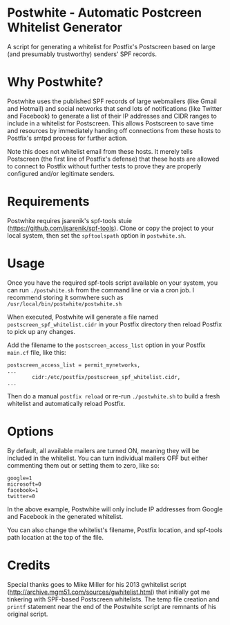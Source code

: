 # Postwhite - Automatic Postcreen Whitelist Generator
A script for generating a whitelist for Postfix's Postscreen based on large (and presumably trustworthy) senders' SPF records.

# Why Postwhite?
Postwhite uses the published SPF records of large webmailers (like Gmail and Hotmail) and social networks that send lots of notifications (like Twitter and Facebook) to generate a list of their IP addresses and CIDR ranges to include in a whitelist for Postscreen. This allows Postscreen to save time and resources by immediately handing off connections from these hosts to Postfix's smtpd process for further action.

Note this does not whitelist email from these hosts. It merely tells Postscreen (the first line of Postfix's defense) that these hosts are allowed to connect to Postfix without further tests to prove they are properly configured and/or legitimate senders.

# Requirements
Postwhite requires jsarenik's spf-tools stuie (https://github.com/jsarenik/spf-tools). Clone or copy the project to your local system, then set the ```spftoolspath``` option in ```postwhite.sh```.

# Usage
Once you have the required spf-tools script available on your system, you can run ```./postwhite.sh``` from the command line or via a cron job. I recommend storing it somwhere such as ```/usr/local/bin/postwhite/postwhite.sh```

When executed, Postwhite will generate a file named ```postscreen_spf_whitelist.cidr``` in your Postfix directory then reload Postfix to pick up any changes.

Add the filename to the ```postscreen_access_list``` option in your Postfix ```main.cf``` file, like this:

    postscreen_access_list = permit_mynetworks,
    ...
            cidr:/etc/postfix/postscreen_spf_whitelist.cidr,
    ...

Then do a manual ```postfix reload``` or re-run ```./postwhite.sh``` to build a fresh whitelist and automatically reload Postfix.
# Options
By default, all available mailers are turned ON, meaning they will be included in the whitelist. You can turn individual mailers OFF but either commenting them out or setting them to zero, like so:

    google=1
    microsoft=0
    facebook=1
    twitter=0

In the above example, Postwhite will only include IP addresses from Google and Facebook in the generated whitelist.

You can also change the whitelist's filename, Postfix location, and spf-tools path location at the top of the file.

# Credits
Special thanks goes to Mike Miller for his 2013 gwhitelist script (http://archive.mgm51.com/sources/gwhitelist.html) that initially got me tinkering with SPF-based Postscreen whitelists. The temp file creation and ```printf``` statement near the end of the Postwhite script are remnants of his original script.
